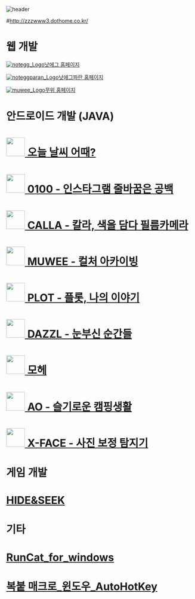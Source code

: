 ![header](https://capsule-render.vercel.app/api?color=auto&type=slice&text=Hello&desc=I'm%20SunIl&fontAlign=80&fontAlignY=30&descAlign=80&descAlignY=50&fontSize=30&rotate=5)


<!-- ### Hi there 👋 -->

<!--
**zzzwww3/zzzwww3** is a ✨ _special_ ✨ repository because its `README.md` (this file) appears on your GitHub profile.

Here are some ideas to get you started:

- 🔭 I’m currently working on ...
- 🌱 I’m currently learning ...
- 👯 I’m looking to collaborate on ...
- 🤔 I’m looking for help with ...
- 💬 Ask me about ...
- 📫 How to reach me: ...
- 😄 Pronouns: ...
- ⚡ Fun fact: ...
-->


<!-- <p>
<img alt="java" src ="https://img.shields.io/badge/JAVA-blue.svg?&style=for-the-badge&logo=java&logoColor=white"/>
<img alt="ANDROID" src ="https://img.shields.io/badge/ANDROID-3DDC84.svg?&style=for-the-badge&logo=Android Studio&logoColor=white"/>
<img alt="UNITY" src ="https://img.shields.io/badge/UNITY-white.svg?&style=for-the-badge&logo=UNITY&logoColor=black"/>
<img alt="PYTHON" src ="https://img.shields.io/badge/PYTHON-3776AB.svg?&style=for-the-badge&logo=PYTHON&logoColor=white"/>
<img alt="HTML5" src ="https://img.shields.io/badge/HTML5-E34F26.svg?&style=for-the-badge&logo=HTML5&logoColor=white"/>
<img alt="CSS3" src ="https://img.shields.io/badge/CSS3-1572B6.svg?&style=for-the-badge&logo=CSS3&logoColor=white"/>
<img alt="JAVASCRIPT" src ="https://img.shields.io/badge/JAVASCRIPT-F7DF1E.svg?&style=for-the-badge&logo=JAVASCRIPT&logoColor=white"/>
<img alt="PHP" src ="https://img.shields.io/badge/PHP-777BB4.svg?&style=for-the-badge&logo=PHP&logoColor=white"/>
<img alt="C" src ="https://img.shields.io/badge/C-A8B9CC.svg?&style=for-the-badge&logo=C&logoColor=white"/>
<img alt="C++" src ="https://img.shields.io/badge/C++-00599C.svg?&style=for-the-badge&logo=C%2B%2B&logoColor=white"/>
</p> -->
<!-- 뱃지 사용법 <img alt="#" src ="https://img.shields.io/badge/-testsasdasd-brightgreen"/> -->
<!-- <img alt="이미지명" src ="https://img.shields.io/badge/메시지-색상코드.svg?&style=for-the-badge&logo=로고명&logoColor=로고컬러"/> -->


<!-- [![Hits](https://hits.seeyoufarm.com/api/count/incr/badge.svg?url=https%3A%2F%2Fgithub.com%2Fzzzwww3&count_bg=%230714AD&title_bg=%23555555&icon=&icon_color=%23E7E7E7&title=hits&edge_flat=false)](https://hits.seeyoufarm.com) -->

#<a href="http://zzzwww3.dothome.co.kr/">http://zzzwww3.dothome.co.kr/</a>

# 웹 개발

<p><a href="http://notegg.co.kr/"  ><img src="./noteggicon.ico" title="notegg_Logo"/>낫에그 홈페이지</a></p>
<p><a href="https://www.noteggparan.co.kr/"  ><img src="./noteggparanicon.ico" title="noteggparan_Logo"/>낫에그파란 홈페이지</a></p>
<p><a href="https://muwee.co.kr/"  ><img src="./muwee.ico" title="muwee_Logo"/>무위 홈페이지</a></p>

<!-- 
    NOTEGG란 회사에 입사 후 전공으로 인해 웹 개발할 일이 생기면 하게 되었지만 주로 프론트 엔드로 이쁘게 꾸미는 일들을 했다. -->

    
<!--     짧게 하면서 느낀 점은 프론트 쪽으로 웹은 개발된 코드를 쉽게 볼 수 있어 남이 만든 기능을 비교적 쉽게 가져올 수 있다는 게 신기했다. -->

# 안드로이드 개발 (JAVA)

<p><h1><a href="https://play.google.com/store/apps/details?id=com.zzzwww3.weather"  ><img src="https://play-lh.googleusercontent.com/HqoVOxFxNoe75lXfnBhO0cULKEWMouQvPEf-EPYmD1CwdEOfoEQhe2mivyWHx6phfQ=w240-h480-rw" width="50px" height="50px" title=""/> 오늘 날씨 어때?</a></h1></p>

<!--     [오늘 날씨 어때?]는 가장 정확하고 직관적인 날씨 앱입니다.

    평소에 나가기전에 항상 날씨를 확인 하고 나가는데 만들면 내가 꾸준히 쓰겠다 싶어 만든 첫 앱 
    
    주요 기능

        GPS로 나라, 지역 날씨 검색 할 수 있는 기능
        비, 눈 오는날 알림
        foregroundService로 상단바 알림
        BroadcastReceiver 활용해 화면이 켜질 시 상단바 알림 정보 최신화
        다크모드 지원
        한글 °C /영어 °F 지원
        AdMob 광고
        Playstore 앱 등록

    아쉬운 점 

        낮은 버전에선 백그라운드 Notification이 유지되지만 높은 버전에선 보안 때문에 안되지만 해결하지 못한 채 방치되 있는 상태의 앱..

    개발기간 : 3달 -->

<p><h1><a href="https://play.google.com/store/apps/details?id=com.notegg.gongbak0100"  ><img src="https://play-lh.googleusercontent.com/qrB936vn-UN5BmnZNebiQAswHVvIeyvtAu8RCcYpeh2-rqRrJN4D9RGK8Y0aT628Mys=w240-h480-rw" width="50px" height="50px" title=""/> 0100 - 인스타그램 줄바꿈은 공백</a></h1></p>

  <!-- [0100]은 인스타그램 자동 줄바꿈과 텍스트 꾸미기 어플입니다.

    NOTEGG란 회사에 입사 후 처음 개발하게된 앱
    인스타그램 피드 작성시에 줄내림이 막혀있는데 줄내림을 특정 코드로 치환만 해주면 되는 메모장 앱이여서 간단했다.

    개발기간 : 5일 -->
    
<p><h1><a href="https://play.google.com/store/apps/details?id=com.notegg.calla"  ><img src="https://play-lh.googleusercontent.com/a0L5TYEZTea1t8DNwi1PJmw7NHsITzxANOQuAef2zxOIGpixAFCjgW9Ve9Xu8eJVLH0=w240-h480-rw" width="50px" height="50px" title=""/> CALLA - 칼라, 색을 담다 필름카메라</a></h1></p>

  <!-- [CALLA]는 필름 교체 형식의 랜덤 필름카메라입니다.

    아이폰 앱과 동일하게 만들기 위해 이미 만들어진 앱에 카메라 기능만 추가 하는 작업
    
    개발기간 : 2달 -->

<p><h1><a href="https://play.google.com/store/apps/details?id=com.notegg.meong"  ><img src="https://play-lh.googleusercontent.com/4xN0kFoHG_q9-NwauHvKBOI_84nycmJtsgUVp_MAaQxxA_1qTfXOvHu-1nPI1sPrQG_j=w240-h480-rw" width="50px" height="50px" title=""/> MUWEE - 컬처 아카이빙</a></h1></p>
<!-- MUWEE 무위는 취향 좋은 라이프스타일을 만나볼 수 있는 영상기반의 스트리밍 플랫폼입니다.
    매주 새로운 이슈를 소개하는 주간 매거진과 7초 동영상이 주 기능으로 주간 매거진은 DB에서 값을 받아와 모두 동적으로 만들어지고 동영상은 앱에서 7초로 편집 후 서버에 올리고 관리자가 승인 시 유저들에게 노출되는 앱
    개발기간 : 3달 -->
    


<p><h1><a href="https://play.google.com/store/apps/details?id=com.notegg.plot"  ><img src="https://play-lh.googleusercontent.com/zAWkW7q5JnkjqaBt9zPf1_sFZY_qIUP3baMKGIhIpckssJBVpynIn47YTuFDcZOccxA=w240-h480-rw" width="50px" height="50px" title=""/> PLOT - 플롯, 나의 이야기</a></h1></p>

<!-- [PLOT]은 폴라로이드 특유의 감성이 담긴 카메라 어플 입니다.

    카메라로 찍은 사진이나 저장되어 있는 사진을 폴라로이드 프레임을 씌어주고 사용자가 그림을 그릴 수 있게 한 앱.

    개발기간 : 2주 -->

<p><h1><a href="https://play.google.com/store/apps/details?id=com.notegg.dazzl"  ><img src="https://play-lh.googleusercontent.com/eKR2rSPDb8nHAFpkdcLLm85M-3dMOokEAxszqIUHgbpihSfySxYgG80bnGU99Zc2Mw=w240-h480-rw" width="50px" height="50px" title=""/> DAZZL - 눈부신 순간들</a></h1></p>

<!-- [DAZZL]은 플래시를 사용하는 랜덤 필터 카메라입니다.

    [CALLA] 앱 필터 한 개만 사용하는 앱이라 어렵지 않았다.

    개발기간 : 1일 -->

<p><h1><a href="https://play.google.com/store/apps/details?id=com.notegg.mohe"  ><img src="https://play-lh.googleusercontent.com/WQ6uoCQsm1v9WdOtrWwQBmtUc4nbAiOv2jDwtCi7zRMsRA_J38ThxAevVbL1V9xtgR0=w240-h480-rw" width="50px" height="50px" title=""/> 모헤</a></h1></p>

<!-- [모헤]는 남녀노소 모두를 위한 헤어 제품 리뷰/모발 관리 정보 플랫폼입니다.

    외주 작업
    일반회원과 기업회원을 로그인 시점에서 구분하여 모두 사용할 수 있게 만든 헤어 제품 쇼핑앱
    사용자들의 리뷰가 중점인 앱 -> 리뷰가 없으면 상품이 등록되어도 노출이 되지 않도록 설계 (클라이언트 요청)
    아임포트를 이용하여 결제 구현
    일반회원이 제품 구매 시 기업회원에게 푸쉬 메시지 기능
    기업회원이 택배 후 송장 번호를 기입하면 일반회원에게 푸쉬 메시지 기능
    DB설계와 php를 이용한 api를 모두 만든 프로젝트 

    개발기간 : 3달 -->

<p><h1><a href="https://play.google.com/store/apps/details?id=com.notegg.ao"  ><img src="https://play-lh.googleusercontent.com/_9UWmeX_6xBMHIU5WZaVFu1l2rR5WbZTZStfDMJoczCueI8BRdpH7dzQjOZGYPCMag=w240-h480-rw" width="50px" height="50px" title=""/> AO - 슬기로운 캠핑생활</a></h1></p>

<!-- [AO]는 캠핑을 기록할 수 있는 앱입니다.

    개발기간 : 4달 -->


<p><h1><a href="https://play.google.com/store/apps/details?id=com.notegg.xface"  ><img src="https://play-lh.googleusercontent.com/cQdClOXwZtRRHPMyFISxPG_9adSwxo0tC0GQ8m58tKlAgbUq1_HEsziV7_V12I5ZAD0=w240-h480-rw" width="50px" height="50px" title=""/> X-FACE - 사진 보정 탐지기</a></h1></p>

<!-- [X-FACE]는 얼굴 사진을 얼마나 보정했는지 검사할 수 있는 앱입니다.

    앱에서 사진을 등록하면 서버에 파일 등록 후 php로 Python을 실행시켜 사진의 보정 정도를 %로 알려준다.
    처음으로 서버에서 Python을 사용한 앱이라 애를 많이 먹었다.
    로컬에선 Python으로 실행했을 때 생각보다 간단하게 실행되어 금방 끝날 줄 알았는데 서버에선 너무나 달랐다.
    서버에 대한 지식이 많이 없었기도 했고 centos에서 php를 POST 방식으로 호출하면 php가 python을 실행한 후 결괏값을 넘겨주는 방식으로 구현하는데 서버 개설 후 초기에 세팅해 줘야 할 것도 많고 권한 문제로도 힘들었던 작업이었다.
    
    개발기간 : 3주 -->

# 게임 개발

<p><h1><a href="https://github.com/zzzwww3/Unity_HIDE-SEEK"  >HIDE&SEEK</a></h1></p>

  <!-- AI와 플레이어 모두 같은 외형으로 플레이어를 찾아 죽이는 숨바꼭질 게임입니다.
    대학교 졸업 작품으로 게임 개발에 대한 지식이 없는 상태로 3달 동안 혼자 만든 PC 게임입니다.

    개발기간 : 3달 -->

<!-- # 서버 개발 -->

  <!-- nCloud로 centos7 서버 개설 이후 php, MySql, Python 세팅만 해본 수준. -->

# 기타

<p><h1><a href="https://github.com/zzzwww3/Runcat_Custom_zzzwww3"  >RunCat_for_windows</a></h1></p>

  <!-- 윈도우 CPU 사용량에 따라 움직임이 반영되는 고양이를 볼 수 있는 프로그램 
    Visual Studio // C#
    학생 때 배웠던 기억을 살려 수정할 수 있을지 궁금해서 사진 몇 장 넣은 거라 퀄리티는 낮다.
    원래 고양이와 앵무새밖에 없었지만 강아지와 사람을 추가했다. -->

<p><h1><a href="https://github.com/zzzwww3/copy_paste_windows"  >복붙 매크로_윈도우_AutoHotKey</a></h1></p>

  <!-- Windows 전용 프로그램 // AutoHotKey
    반복작업할 때 쓰려고 만든 프로그램
    여러 가지 내용들을 복붙으로 옮겨 붙일 때 복사 붙여넣기 알텝이 귀찮아서 복사할 텍스트들을 | 로 구분해서 선택 후 F2를 누르면 프로그램이 배열로 인식하여 F3을 누를 때마다 하나씩 출력해 준다.
    출력 후 엔터가 필요 없는 경우 F12를 눌러 상태를 변경
    F1과 F4로 인덱스를 변경 가능 -->


    
    
